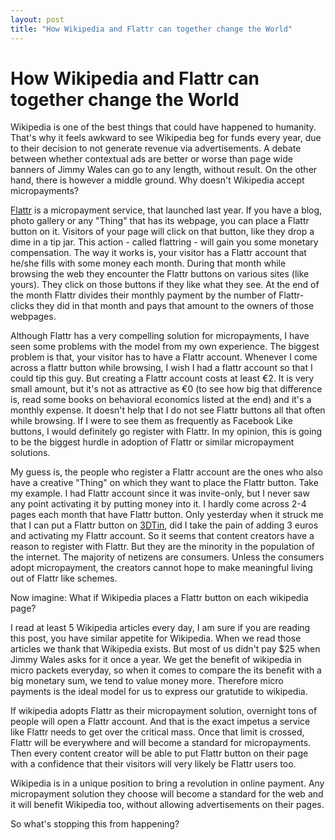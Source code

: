 ```yaml
---
layout: post
title: "How Wikipedia and Flattr can together change the World"
---
```

How Wikipedia and Flattr can together change the World
===
Wikipedia is one of the best things that could have happened to humanity. That's why it feels awkward to see Wikipedia beg for funds every year, due to their decision to not generate revenue via advertisements. A debate between whether contextual ads are better or worse than page wide banners of Jimmy Wales can go to any length, without result. On the other hand, there is however a middle ground. Why doesn't Wikipedia accept micropayments?  
  
[Flattr][0] is a micropayment service, that launched last year. If you have a blog, photo gallery or any "Thing" that has its webpage, you can place a Flattr button on it. Visitors of your page will click on that button, like they drop a dime in a tip jar. This action - called flattring - will gain you some monetary compensation. The way it works is, your visitor has a Flattr account that he/she fills with some money each month. During that month while browsing the web they encounter the Flattr buttons on various sites (like yours). They click on those buttons if they like what they see. At the end of the month Flattr divides their monthly payment by the number of Flattr-clicks they did in that month and pays that amount to the owners of those webpages.  
  
Although Flattr has a very compelling solution for micropayments, I have seen some problems with the model from my own experience. The biggest problem is that, your visitor has to have a Flattr account. Whenever I come across a flattr button while browsing, I wish I had a flattr account so that I could tip this guy. But creating a Flattr account costs at least €2\. It is very small amount, but it's not as attractive as €0 (to see how big that difference is, read some books on behavioral economics listed at the end) and it's a monthly expense. It doesn't help that I do not see Flattr buttons all that often while browsing. If I were to see them as frequently as Facebook Like buttons, I would definitely go register with Flattr. In my opinion, this is going to be the biggest hurdle in adoption of Flattr or similar micropayment solutions.  
  
My guess is, the people who register a Flattr account are the ones who also have a creative "Thing" on which they want to place the Flattr button. Take my example. I had Flattr account since it was invite-only, but I never saw any point activating it by putting money into it. I hardly come across 2-4 pages each month that have Flattr button. Only yesterday when it struck me that I can put a Flattr button on [3DTin][1], did I take the pain of adding 3 euros and activating my Flattr account. So it seems that content creators have a reason to register with Flattr. But they are the minority in the population of the internet. The majority of netizens are consumers. Unless the consumers adopt micropayment, the creators cannot hope to make meaningful living out of Flattr like schemes.  
  
Now imagine: What if Wikipedia places a Flattr button on each wikipedia page?  
  
I read at least 5 Wikipedia articles every day, I am sure if you are reading this post, you have similar appetite for Wikipedia. When we read those articles we thank that Wikipedia exists. But most of us didn't pay $25 when Jimmy Wales asks for it once a year. We get the benefit of wikipedia in micro packets everyday, so when it comes to compare the its benefit with a big monetary sum, we tend to value money more. Therefore micro payments is the ideal model for us to express our gratutide to wikipedia.  
  
If wikipedia adopts Flattr as their micropayment solution, overnight tons of people will open a Flattr account. And that is the exact impetus a service like Flattr needs to get over the critical mass. Once that limit is crossed, Flattr will be everywhere and will become a standard for micropayments. Then every content creator will be able to put Flattr button on their page with a confidence that their visitors will very likely be Flattr users too.  
  
Wikipedia is in a unique position to bring a revolution in online payment. Any micropayment solution they choose will become a standard for the web and it will benefit Wikipedia too, without allowing advertisements on their pages.  
  
So what's stopping this from happening?  
  


[0]: https://flattr.com/
[1]: http://www.3dtin.com/
